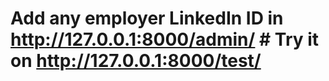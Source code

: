 # Add any employer LinkedIn ID in http://127.0.0.1:8000/admin/ # Try it on http://127.0.0.1:8000/test/
